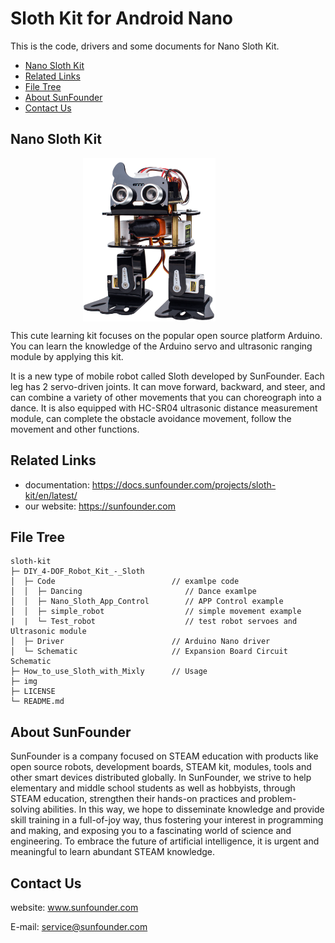 # Sloth Kit for Android Nano
This is the code, drivers and some documents for Nano Sloth Kit.

- [Nano Sloth Kit](#nano-sloth-kit)
- [Related Links](#related-links)
- [File Tree](#file-tree)
- [About SunFounder](#about-sunfounder)
- [Contact Us](#contact-us)

## Nano Sloth Kit
<div align="center">
    <img src="./img/Nano_Sloth_V1.png" width="212" height="261"   align="center" title="Nano_Sloth_V1"/>
    &nbsp&nbsp&nbsp&nbsp&nbsp&nbsp&nbsp&nbsp&nbsp&nbsp&nbsp&nbsp&nbsp&nbsp
    <!-- <img src="./img/Nano_Sloth_V2.png" width="212" height="261" align="center" title="Nano_Sloth_V2"/> -->
</div>

This cute learning kit focuses on the popular open source platform Arduino. You can learn the knowledge of the Arduino servo and ultrasonic ranging module by applying this kit.

It is a new type of mobile robot called Sloth developed by SunFounder. Each leg has 2 servo-driven joints. It can move forward, backward, and steer, and can combine a variety of other movements that you can choreograph into a dance. It is also equipped with HC-SR04 ultrasonic distance measurement module, can complete the obstacle avoidance movement, follow the movement and other functions.

## Related Links
- documentation:
    https://docs.sunfounder.com/projects/sloth-kit/en/latest/
- our website:
    https://sunfounder.com

## File Tree

    sloth-kit
    ├─ DIY_4-DOF_Robot_Kit_-_Sloth
    │  ├─ Code                          // examlpe code
    │  │  ├─ Dancing                       // Dance examlpe
    │  │  ├─ Nano_Sloth_App_Control        // APP Control example
    │  │  ├─ simple_robot                  // simple movement example
    |  |  └─ Test_robot                    // test robot servoes and Ultrasonic module
    │  ├─ Driver                        // Arduino Nano driver
    │  └─ Schematic                     // Expansion Board Circuit Schematic
    ├─ How_to_use_Sloth_with_Mixly      // Usage
    ├─ img
    ├─ LICENSE
    └─ README.md

## About SunFounder
SunFounder is a company focused on STEAM education with products like open source robots, development boards, STEAM kit, modules, tools and other smart devices distributed globally. In SunFounder, we strive to help elementary and middle school students as well as hobbyists, through STEAM education, strengthen their hands-on practices and problem-solving abilities. In this way, we hope to disseminate knowledge and provide skill training in a full-of-joy way, thus fostering your interest in programming and making, and exposing you to a fascinating world of science and engineering. To embrace the future of artificial intelligence, it is urgent and meaningful to learn abundant STEAM knowledge.

## Contact Us
website:
    <a href="https://www.sunfounder.com" target="_blank">www.sunfounder.com</a>

E-mail:
    service@sunfounder.com